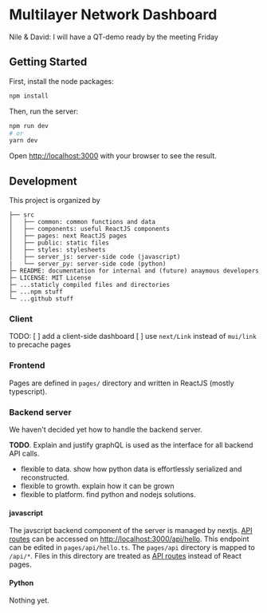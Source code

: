 # Multilayer Network Dashboard

Nile & David: I will have a QT-demo ready by the meeting Friday

## Getting Started

First, install the node packages:
```bash
npm install
```

Then, run the server:

```bash
npm run dev
# or
yarn dev
```

Open [http://localhost:3000](http://localhost:3000) with your browser to see the result.

## Development

This project is organized by
```
├── src
│   ├── common: common functions and data
│   ├── components: useful ReactJS components
│   ├── pages: next ReactJS pages
│   ├── public: static files
│   ├── styles: stylesheets
│   ├── server_js: server-side code (javascript)
|   └── server_py: server-side code (python)
├─ README: documentation for internal and (future) anaymous developers
├─ LICENSE: MIT License 
├─ ...staticly compiled files and directories
├─ ...npm stuff
└─ ...github stuff
```

### Client

TODO:
[ ] add a client-side dashboard
[ ] use `next/Link` instead of `mui/link` to precache pages

### Frontend

Pages are defined in `pages/` directory and written in ReactJS (mostly typescript).

### Backend server

We haven't decided yet how to handle the backend server.

**TODO**. Explain and justify graphQL is used as the interface for all backend API calls.
- flexible to data. show how python data is effortlessly serialized and reconstructed.
- flexible to growth. explain how it can be grown
- flexible to platform. find python and nodejs solutions.

#### javascript

The javscript backend component of the server is managed by nextjs. [API routes](https://nextjs.org/docs/api-routes/introduction) can be accessed on [http://localhost:3000/api/hello](http://localhost:3000/api/hello). This endpoint can be edited in `pages/api/hello.ts`. The `pages/api` directory is mapped to `/api/*`. Files in this directory are treated as [API routes](https://nextjs.org/docs/api-routes/introduction) instead of React pages.

#### Python

Nothing yet.